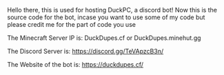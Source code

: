 Hello there, this is used for hosting DuckPC, a discord bot!
Now this is the source code for the bot, incase you want to use some of my code but please credit me for the part of code you use

The Minecraft Server IP is:
DuckDupes.cf or DuckDupes.minehut.gg

The Discord Server is:
https://discord.gg/TeVApzcB3n/

The Website of the bot is:
https://duckdupes.cf/

